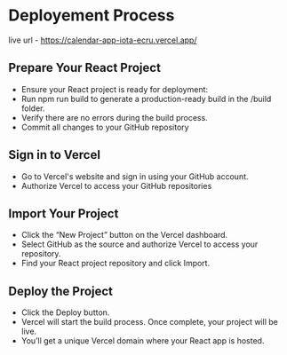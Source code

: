 # Deployement Process

live url - https://calendar-app-iota-ecru.vercel.app/

## Prepare Your React Project
- Ensure your React project is ready for deployment:
- Run npm run build to generate a production-ready build in the /build folder.
- Verify there are no errors during the build process.
- Commit all changes to your GitHub repository
## Sign in to Vercel
- Go to Vercel's website and sign in using your GitHub account.
- Authorize Vercel to access your GitHub repositories

## Import Your Project
- Click the “New Project” button on the Vercel dashboard.
- Select GitHub as the source and authorize Vercel to access your repository.
- Find your React project repository and click Import.

## Deploy the Project
- Click the Deploy button.
- Vercel will start the build process. Once complete, your project will be live.
- You’ll get a unique Vercel domain where your React app is hosted.
